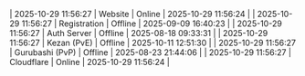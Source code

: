 | 2025-10-29 11:56:27 | Website | Online | 2025-10-29 11:56:24 |
| 2025-10-29 11:56:27 | Registration | Offline | 2025-09-09 16:40:23 |
| 2025-10-29 11:56:27 | Auth Server | Offline | 2025-08-18 09:33:31 |
| 2025-10-29 11:56:27 | Kezan (PvE) | Offline | 2025-10-11 12:51:30 |
| 2025-10-29 11:56:27 | Gurubashi (PvP) | Offline | 2025-08-23 21:44:06 |
| 2025-10-29 11:56:27 | Cloudflare | Online | 2025-10-29 11:56:24 |

